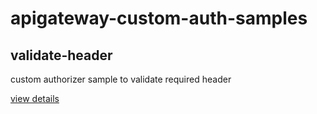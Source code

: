 # apigateway-custom-auth-samples

## validate-header

custom authorizer sample to validate required header

[view details](sam-app/validate-header/)

